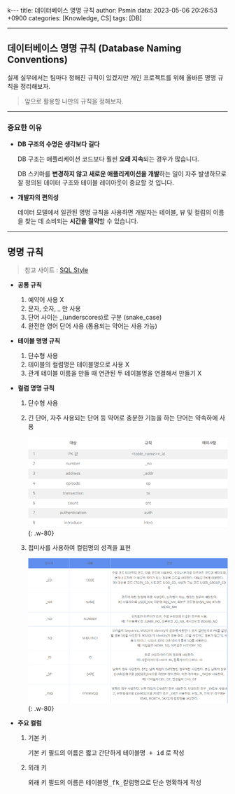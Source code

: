 k---
title: 데이터베이스 명명 규칙
author: Psmin
data: 2023-05-06 20:26:53 +0900
categories: [Knowledge, CS]
tags: [DB]

---

## 데이터베이스 명명 규칙 (Database Naming Conventions)

실제 실무에서는 팀마다 정해진 규칙이 있겠지만 개인 프로젝트를 위해 올바른 명명 규칙을 정리해보자.

> 앞으로 활용할 나만의 규칙을 정해보자.

---

### 중요한 이유

- **DB 구조의 수명은 생각보다 길다**

  DB 구조는 애플리케이션 코드보다 훨씬 **오래 지속**되는 경우가 많습니다.

  DB 스키마를 **변경하지 않고 새로운 애플리케이션을 개발**하는 일이 자주 발생하므로 잘 정의된 데이터 구조와 테이블 레이아웃이 중요할 것 입니다.

- **개발자의 편의성**

  데이터 모델에서 일관된 명명 규칙을 사용하면 개발자는 테이블, 뷰 및 컬럼의 이름을 찾는 데 소비되는 **시간을 절약**할 수 있습니다.

---

## 명명 규칙

> 참고 사이트 : [SQL Style](https://www.sqlstyle.guide/)

- **공통 규칙**

  1. 예약어 사용 X
  2. 문자, 숫자, \_ 만 사용
  3. 단어 사이는 \_(underscores)로 구분 (snake_case)
  4. 완전한 영어 단어 사용 (통용되는 약어는 사용 가능)

- **테이블 명명 규칙**

  1. 단수형 사용
  2. 테이블의 컬럼명은 테이블명으로 사용 X
  3. 관계 테이블 이름을 만들 때 연관된 두 테이블명을 연결해서 만들기 X

- **컬럼 명명 규칙**

  1. 단수형 사용
  2. 긴 단어, 자주 사용되는 단어 등 약어로 충분한 기능을 하는 단어는 약속하에 사용

     ![col-naming-01](/assets/img/col-naming-01.png){: .w-80}

  3. 접미사를 사용하여 컬럼명의 성격을 표현

     ![col-naming-02](/assets/img/col-naming-02.png){: .w-80}

- **주요 컬럼**

  1. 기본 키

     기본 키 필드의 이름은 짧고 간단하게 <kbd>테이블명 + id</kbd> 로 작성

  2. 외래 키

     외래 키 필드의 이름은 <kbd> 테이블명\_fk\_칼럼명</kbd>으로 단순 명확하게 작성

